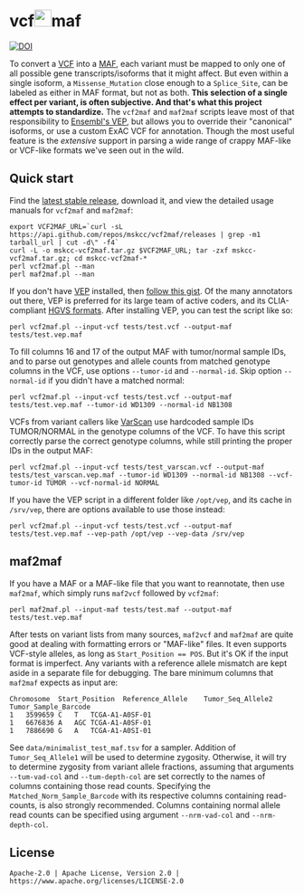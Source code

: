vcf<img src="http://i.giphy.com/R6X7GehJWQYms.gif" width="30">maf
=======

[![DOI](https://zenodo.org/badge/doi/10.5281/zenodo.14107.svg)](http://dx.doi.org/10.5281/zenodo.14107)

To convert a [VCF](http://samtools.github.io/hts-specs/) into a [MAF](https://wiki.nci.nih.gov/x/eJaPAQ), each variant must be mapped to only one of all possible gene transcripts/isoforms that it might affect. But even within a single isoform, a `Missense_Mutation` close enough to a `Splice_Site`, can be labeled as either in MAF format, but not as both. **This selection of a single effect per variant, is often subjective. And that's what this project attempts to standardize.** The `vcf2maf` and `maf2maf` scripts leave most of that responsibility to [Ensembl's VEP](http://useast.ensembl.org/info/docs/tools/vep/index.html), but allows you to override their "canonical" isoforms, or use a custom ExAC VCF for annotation. Though the most useful feature is the *extensive* support in parsing a wide range of crappy MAF-like or VCF-like formats we've seen out in the wild.

Quick start
-----------

Find the [latest stable release](https://github.com/mskcc/vcf2maf/releases), download it, and view the detailed usage manuals for `vcf2maf` and `maf2maf`:

    export VCF2MAF_URL=`curl -sL https://api.github.com/repos/mskcc/vcf2maf/releases | grep -m1 tarball_url | cut -d\" -f4`
    curl -L -o mskcc-vcf2maf.tar.gz $VCF2MAF_URL; tar -zxf mskcc-vcf2maf.tar.gz; cd mskcc-vcf2maf-*
    perl vcf2maf.pl --man
    perl maf2maf.pl --man

If you don't have [VEP](http://useast.ensembl.org/info/docs/tools/vep/index.html) installed, then [follow this gist](https://gist.github.com/ckandoth/f265ea7c59a880e28b1e533a6e935697). Of the many annotators out there, VEP is preferred for its large team of active coders, and its CLIA-compliant [HGVS formats](http://www.hgvs.org/mutnomen/recs.html). After installing VEP, you can test the script like so:

    perl vcf2maf.pl --input-vcf tests/test.vcf --output-maf tests/test.vep.maf

To fill columns 16 and 17 of the output MAF with tumor/normal sample IDs, and to parse out genotypes and allele counts from matched genotype columns in the VCF, use options `--tumor-id` and `--normal-id`. Skip option `--normal-id` if you didn't have a matched normal:

    perl vcf2maf.pl --input-vcf tests/test.vcf --output-maf tests/test.vep.maf --tumor-id WD1309 --normal-id NB1308

VCFs from variant callers like [VarScan](http://varscan.sourceforge.net/somatic-calling.html#somatic-output) use hardcoded sample IDs TUMOR/NORMAL in the genotype columns of the VCF. To have this script correctly parse the correct genotype columns, while still printing the proper IDs in the output MAF:

    perl vcf2maf.pl --input-vcf tests/test_varscan.vcf --output-maf tests/test_varscan.vep.maf --tumor-id WD1309 --normal-id NB1308 --vcf-tumor-id TUMOR --vcf-normal-id NORMAL

If you have the VEP script in a different folder like `/opt/vep`, and its cache in `/srv/vep`, there are options available to use those instead:

    perl vcf2maf.pl --input-vcf tests/test.vcf --output-maf tests/test.vep.maf --vep-path /opt/vep --vep-data /srv/vep

maf2maf
-------

If you have a MAF or a MAF-like file that you want to reannotate, then use `maf2maf`, which simply runs `maf2vcf` followed by `vcf2maf`:

    perl maf2maf.pl --input-maf tests/test.maf --output-maf tests/test.vep.maf

After tests on variant lists from many sources, `maf2vcf` and `maf2maf` are quite good at dealing with formatting errors or "MAF-like" files. It even supports VCF-style alleles, as long as `Start_Position == POS`. But it's OK if the input format is imperfect. Any variants with a reference allele mismatch are kept aside in a separate file for debugging. The bare minimum columns that `maf2maf` expects as input are:

    Chromosome	Start_Position	Reference_Allele	Tumor_Seq_Allele2	Tumor_Sample_Barcode
    1	3599659	C	T	TCGA-A1-A0SF-01
    1	6676836	A	AGC	TCGA-A1-A0SF-01
    1	7886690	G	A	TCGA-A1-A0SI-01

See `data/minimalist_test_maf.tsv` for a sampler. Addition of `Tumor_Seq_Allele1` will be used to determine zygosity. Otherwise, it will try to determine zygosity from variant allele fractions, assuming that arguments `--tum-vad-col` and `--tum-depth-col` are set correctly to the names of columns containing those read counts. Specifying the `Matched_Norm_Sample_Barcode` with its respective columns containing read-counts, is also strongly recommended. Columns containing normal allele read counts can be specified using argument `--nrm-vad-col` and `--nrm-depth-col`.

License
-------

    Apache-2.0 | Apache License, Version 2.0 | https://www.apache.org/licenses/LICENSE-2.0
